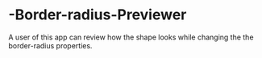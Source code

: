 # -Border-radius-Previewer
A user of this app can review how the shape looks while changing the the border-radius properties.
